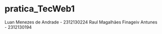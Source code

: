 # pratica_TecWeb1

Luan Menezes de Andrade         - 2312130224
Raul Magalhães Finageiv Antunes - 2312130194
